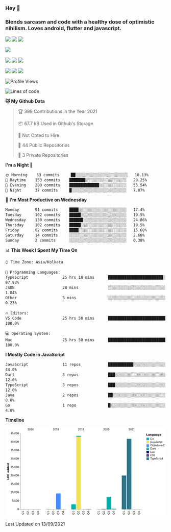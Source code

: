 
### Hey 👋
### Blends sarcasm and code with a healthy dose of optimistic nihilism. Loves android, flutter and javascript.


<img src="https://img.shields.io/badge/node.js%20-%2343853D.svg?&style=for-the-badge&logo=node.js&logoColor=white"/> <img src="https://img.shields.io/badge/javascript%20-%23323330.svg?&style=for-the-badge&logo=javascript&logoColor=%23F7DF1E"/> <img src="https://img.shields.io/badge/typescript%20-%23007ACC.svg?&style=for-the-badge&logo=typescript&logoColor=white"/>

<img src="https://img.shields.io/badge/python%20-%2314354C.svg?&style=for-the-badge&logo=python&logoColor=white"/>

<img src="https://img.shields.io/badge/go-%2300ADD8.svg?&style=for-the-badge&logo=go&logoColor=white"/> <img src="https://img.shields.io/badge/dart-%230175C2.svg?&style=for-the-badge&logo=dart&logoColor=white"/> <img src="https://img.shields.io/badge/express.js%20-%23404d59.svg?&style=for-the-badge"/>

<img src="https://img.shields.io/badge/react%20-%2320232a.svg?&style=for-the-badge&logo=react&logoColor=%2361DAFB"/> <img src ="https://img.shields.io/badge/postgres-%23316192.svg?&style=for-the-badge&logo=postgresql&logoColor=white"/> <img src ="https://img.shields.io/badge/MongoDB-%234ea94b.svg?&style=for-the-badge&logo=mongodb&logoColor=white"/>


 <!--START_SECTION:waka-->
![Profile Views](http://img.shields.io/badge/Profile%20Views-0-blue)

![Lines of code](https://img.shields.io/badge/From%20Hello%20World%20I%27ve%20Written-125853%20lines%20of%20code-blue)

**🐱 My Github Data** 

> 🏆 399 Contributions in the Year 2021
 > 
> 📦 67.7 kB Used in Github's Storage 
 > 
> 🚫 Not Opted to Hire
 > 
> 📜 44 Public Repositories 
 > 
> 🔑 3 Private Repositories  
 > 
**I'm a Night 🦉** 

```text
🌞 Morning    53 commits     ██░░░░░░░░░░░░░░░░░░░░░░░   10.13% 
🌆 Daytime    153 commits    ███████░░░░░░░░░░░░░░░░░░   29.25% 
🌃 Evening    280 commits    █████████████░░░░░░░░░░░░   53.54% 
🌙 Night      37 commits     █░░░░░░░░░░░░░░░░░░░░░░░░   7.07%

```
📅 **I'm Most Productive on Wednesday** 

```text
Monday       91 commits     ████░░░░░░░░░░░░░░░░░░░░░   17.4% 
Tuesday      102 commits    █████░░░░░░░░░░░░░░░░░░░░   19.5% 
Wednesday    130 commits    ██████░░░░░░░░░░░░░░░░░░░   24.86% 
Thursday     102 commits    █████░░░░░░░░░░░░░░░░░░░░   19.5% 
Friday       82 commits     ████░░░░░░░░░░░░░░░░░░░░░   15.68% 
Saturday     14 commits     ░░░░░░░░░░░░░░░░░░░░░░░░░   2.68% 
Sunday       2 commits      ░░░░░░░░░░░░░░░░░░░░░░░░░   0.38%

```


📊 **This Week I Spent My Time On** 

```text
⌚︎ Time Zone: Asia/Kolkata

💬 Programming Languages: 
TypeScript               25 hrs 18 mins      ████████████████████████░   97.93% 
JSON                     28 mins             ░░░░░░░░░░░░░░░░░░░░░░░░░   1.84% 
Other                    3 mins              ░░░░░░░░░░░░░░░░░░░░░░░░░   0.23%

🔥 Editors: 
VS Code                  25 hrs 50 mins      █████████████████████████   100.0%

💻 Operating System: 
Mac                      25 hrs 50 mins      █████████████████████████   100.0%

```

**I Mostly Code in JavaScript** 

```text
JavaScript               11 repos            ███████████░░░░░░░░░░░░░░   44.0% 
Dart                     3 repos             ███░░░░░░░░░░░░░░░░░░░░░░   12.0% 
TypeScript               3 repos             ███░░░░░░░░░░░░░░░░░░░░░░   12.0% 
Java                     2 repos             ██░░░░░░░░░░░░░░░░░░░░░░░   8.0% 
Go                       1 repo              █░░░░░░░░░░░░░░░░░░░░░░░░   4.0%

```


**Timeline**

![Chart not found](https://raw.githubusercontent.com/MohammedAkhil/MohammedAkhil/master/charts/bar_graph.png) 


 Last Updated on 13/09/2021
<!--END_SECTION:waka-->


<!--
**MohammedAkhil/MohammedAkhil** is a ✨ _special_ ✨ repository because its `README.md` (this file) appears on your GitHub profile.

Here are some ideas to get you started:

- 🔭 I’m currently working on ...
- 🌱 I’m currently learning ...
- 👯 I’m looking to collaborate on ...
- 🤔 I’m looking for help with ...
- 💬 Ask me about ...
- 📫 How to reach me: ...
- 😄 Pronouns: ...
- ⚡ Fun fact: ...
-->

